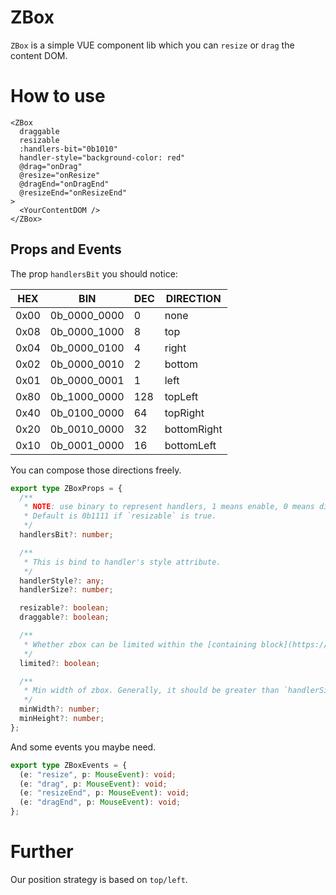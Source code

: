 # ZBox

`ZBox` is a simple VUE component lib which you can `resize` or `drag` the content DOM.

# How to use

```vue
<ZBox
  draggable
  resizable
  :handlers-bit="0b1010"
  handler-style="background-color: red"
  @drag="onDrag"
  @resize="onResize"
  @dragEnd="onDragEnd"
  @resizeEnd="onResizeEnd"
>
  <YourContentDOM />
</ZBox>
```

## Props and Events

The prop `handlersBit` you should notice:

| HEX  | BIN          | DEC | DIRECTION   |
| ---- | ------------ | --- | ----------- |
| 0x00 | 0b_0000_0000 | 0   | none        |
| 0x08 | 0b_0000_1000 | 8   | top         |
| 0x04 | 0b_0000_0100 | 4   | right       |
| 0x02 | 0b_0000_0010 | 2   | bottom      |
| 0x01 | 0b_0000_0001 | 1   | left        |
| 0x80 | 0b_1000_0000 | 128 | topLeft     |
| 0x40 | 0b_0100_0000 | 64  | topRight    |
| 0x20 | 0b_0010_0000 | 32  | bottomRight |
| 0x10 | 0b_0001_0000 | 16  | bottomLeft  |

You can compose those directions freely.

```ts
export type ZBoxProps = {
  /**
   * NOTE: use binary to represent handlers, 1 means enable, 0 means disable
   * Default is 0b1111 if `resizable` is true.
   */
  handlersBit?: number;

  /**
   * This is bind to handler's style attribute.
   */
  handlerStyle?: any;
  handlerSize?: number;

  resizable?: boolean;
  draggable?: boolean;

  /**
   * Whether zbox can be limited within the [containing block](https://developer.mozilla.org/en-US/docs/Web/CSS/CSS_display/Containing_block#identifying_the_containing_block) while dragging.
   */
  limited?: boolean;

  /**
   * Min width of zbox. Generally, it should be greater than `handlerSize` at least.
   */
  minWidth?: number;
  minHeight?: number;
};
```

And some events you maybe need.

```ts
export type ZBoxEvents = {
  (e: "resize", p: MouseEvent): void;
  (e: "drag", p: MouseEvent): void;
  (e: "resizeEnd", p: MouseEvent): void;
  (e: "dragEnd", p: MouseEvent): void;
};
```

# Further

Our position strategy is based on `top/left`.
